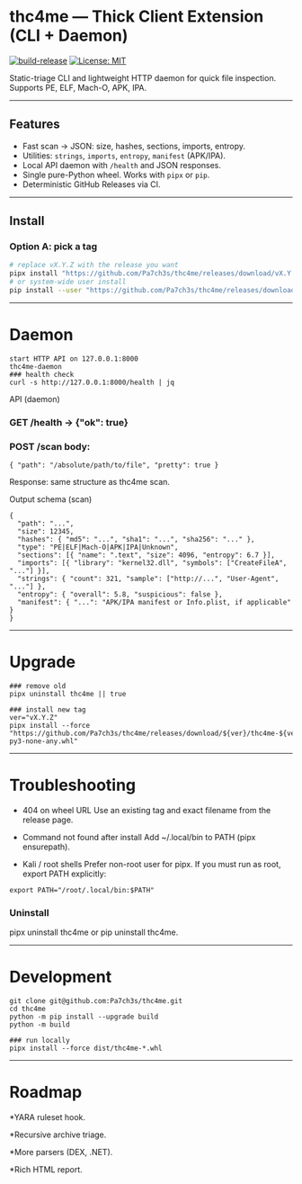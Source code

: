 # thc4me — Thick Client Extension (CLI + Daemon)

[![build-release](https://github.com/Pa7ch3s/thc4me/actions/workflows/release.yml/badge.svg)](../../actions/workflows/release.yml)
[![License: MIT](https://img.shields.io/badge/License-MIT-blue.svg)](LICENSE)

Static-triage CLI and lightweight HTTP daemon for quick file inspection. Supports PE, ELF, Mach-O, APK, IPA.

---

## Features

- Fast scan → JSON: size, hashes, sections, imports, entropy.
- Utilities: `strings`, `imports`, `entropy`, `manifest` (APK/IPA).
- Local API daemon with `/health` and JSON responses.
- Single pure-Python wheel. Works with `pipx` or `pip`.
- Deterministic GitHub Releases via CI.

---

## Install

### Option A: pick a tag
```bash
# replace vX.Y.Z with the release you want
pipx install "https://github.com/Pa7ch3s/thc4me/releases/download/vX.Y.Z/thc4me-X.Y.Z-py3-none-any.whl"
# or system-wide user install
pip install --user "https://github.com/Pa7ch3s/thc4me/releases/download/vX.Y.Z/thc4me-X.Y.Z-py3-none-any.whl"
```
---

# Daemon

```
start HTTP API on 127.0.0.1:8000
thc4me-daemon
### health check
curl -s http://127.0.0.1:8000/health | jq
```

API (daemon)
### GET /health → {"ok": true}
### POST /scan body:
```
{ "path": "/absolute/path/to/file", "pretty": true }
```

Response: same structure as thc4me scan.

Output schema (scan)
```
{
  "path": "...",
  "size": 12345,
  "hashes": { "md5": "...", "sha1": "...", "sha256": "..." },
  "type": "PE|ELF|Mach-O|APK|IPA|Unknown",
  "sections": [{ "name": ".text", "size": 4096, "entropy": 6.7 }],
  "imports": [{ "library": "kernel32.dll", "symbols": ["CreateFileA", "..."] }],
  "strings": { "count": 321, "sample": ["http://...", "User-Agent", "..."] },
  "entropy": { "overall": 5.8, "suspicious": false },
  "manifest": { "...": "APK/IPA manifest or Info.plist, if applicable" }
}
```

---

# Upgrade

```
### remove old
pipx uninstall thc4me || true

### install new tag
ver="vX.Y.Z"
pipx install --force "https://github.com/Pa7ch3s/thc4me/releases/download/${ver}/thc4me-${ver#v}-py3-none-any.whl"
```

---

# Troubleshooting

* 404 on wheel URL
Use an existing tag and exact filename from the release page.

* Command not found after install
Add ~/.local/bin to PATH (pipx ensurepath).

* Kali / root shells
Prefer non-root user for pipx. If you must run as root, export PATH explicitly:

```
export PATH="/root/.local/bin:$PATH"
```

### Uninstall
pipx uninstall thc4me or pip uninstall thc4me.

---

# Development
```
git clone git@github.com:Pa7ch3s/thc4me.git
cd thc4me
python -m pip install --upgrade build
python -m build

### run locally
pipx install --force dist/thc4me-*.whl
```

---

# Roadmap

*YARA ruleset hook.

*Recursive archive triage.

*More parsers (DEX, .NET).

*Rich HTML report.
